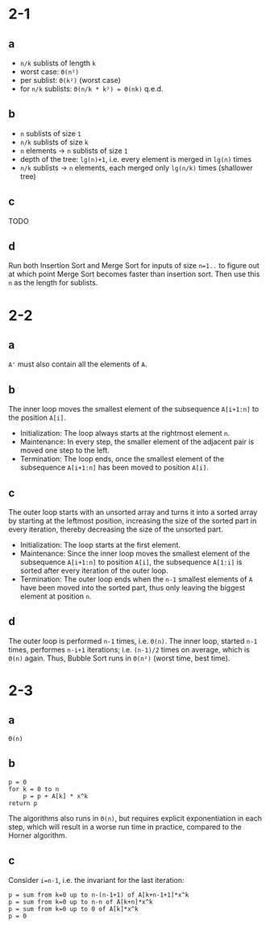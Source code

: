 # 2-1

## a

- `n/k` sublists of length `k`
- worst case: `Θ(n²)`
- per sublist: `Θ(k²)` (worst case)
- for `n/k` sublists: `Θ(n/k * k²) = Θ(nk)` q.e.d.

## b

- `n` sublists of size `1`
- `n/k` sublists of size `k`
- `n` elements -> `n` sublists of size `1`
- depth of the tree: `lg(n)+1`, i.e. every element is merged in `lg(n)` times
- `n/k` sublists -> `n` elements, each merged only `lg(n/k)` times (shallower tree)

## c

TODO

## d

Run both Insertion Sort and Merge Sort for inputs of size `n=1..` to figure out
at which point Merge Sort becomes faster than insertion sort. Then use this `n`
as the length for sublists.

# 2-2

## a

`A'` must also contain all the elements of `A`.

## b

The inner loop moves the smallest element of the subsequence `A[i+1:n]` to the
position `A[i]`.

- Initialization: The loop always starts at the rightmost element `n`.
- Maintenance: In every step, the smaller element of the adjacent pair is moved
  one step to the left.
- Termination: The loop ends, once the smallest element of the subsequence
  `A[i+1:n]` has been moved to position `A[i]`.

## c

The outer loop starts with an unsorted array and turns it into a sorted array by
starting at the leftmost position, increasing the size of the sorted part in
every iteration, thereby decreasing the size of the unsorted part.

- Initialization: The loop starts at the first element.
- Maintenance: Since the inner loop moves the smallest element of the
  subsequence `A[i+1:n]` to position `A[i]`, the subsequence `A[1:i]` is sorted
  after every iteration of the outer loop.
- Termination: The outer loop ends when the `n-1` smallest elements of `A` have
  been moved into the sorted part, thus only leaving the biggest element at
  position `n`.

## d

The outer loop is performed `n-1` times, i.e. `Θ(n)`. The inner loop, started
`n-1` times, performes `n-i+1` iterations; i.e. `(n-1)/2` times on average,
which is `Θ(n)` again. Thus, Bubble Sort runs in `Θ(n²)` (worst time, best
time).

# 2-3

## a

`Θ(n)`

## b

    p = 0
    for k = 0 to n
        p = p + A[k] * x^k
    return p

The algorithms also runs in `Θ(n)`, but requires explicit exponentiation in each
step, which will result in a worse run time in practice, compared to the Horner
algorithm.

## c

Consider `i=n-1`, i.e. the invariant for the last iteration:

    p = sum from k=0 up to n-(n-1+1) of A[k+n-1+1]*x^k
    p = sum from k=0 up to n-n of A[k+n]*x^k
    p = sum from k=0 up to 0 of A[k]*x^k
    p = 0
